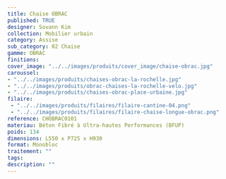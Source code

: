 ```yaml
---
title: Chaise OBRAC 
published: TRUE
designer: Sovann Kim
collection: Mobilier urbain
category: Assise
sub_category: 02 Chaise
gamme: OBRAC 
finitions: 
cover_image: "../../images/produits/cover_image/chaise-obrac.jpg"
caroussel: 
- "../../images/produits/chaises-obrac-la-rochelle.jpg"
- "../../images/produits/obrac-chaises-la-rochelle-velo.jpg"
- "../../images/produits/chaises-obrac-place-urbaine.jpg"
filaire: 
 - "../../images/produits/filaires/filaire-cantine-04.png"
 - "../../images/produits/filaires/filaire-chaise-longue-obrac.png"
reference: CHOBRAC0101
materiau: Béton Fibré à Ultra-hautes Performances (BFUP)
poids: 134
dimensions: L550 x P725 x H930
format: Monobloc
traitement: ""
tags: 
description: ""
---
```

